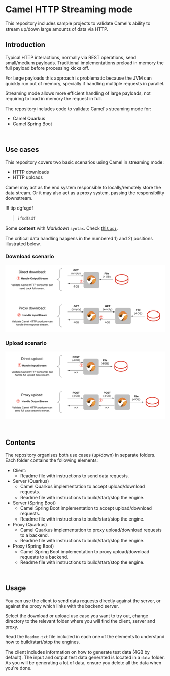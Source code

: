 # Camel HTTP Streaming mode

This repository includes sample projects to validate Camel's ability to stream up/down large amounts of data via HTTP.

## Introduction

Typical HTTP interactions, normally via REST operations, send small/medium payloads. Traditional implementations preload in memory the full payload before processing kicks off.

For large payloads this approach is problematic because the JVM can quickly run out of memory, specially if handling multiple requests in parallel.

Streaming mode allows more efficient handling of large payloads, not requiring to load in memory the request in full.

The repository includes code to validate Camel's streaming mode for:
 - Camel Quarkus
 - Camel Spring Boot

<br/>

## Use cases

This repository covers two basic scenarios using Camel in streaming mode:

- HTTP downloads
- HTTP uploads

Camel may act as the end system responsible to locally/remotely store the data stream. Or it may also act as a proxy system, passing the responsibility downstream.


!!! tip 
    dgfsgdf

> :information_source: fsdfsdf

Some **content** with _Markdown_ `syntax`. Check [this `api`](#).


The critical data handling happens in the numbered 1) and 2) positions illustrated below.


### Download scenario

![download](docs/images/uc-download.png)

### Upload scenario

![download](docs/images/uc-upload.png)

<br/>


## Contents

The repository organises both use cases (up/down) in separate folders. Each folder contains the following elements:

* Client:
  - Readme file with instructions to send data requests.
* Server (Quarkus)
  - Camel Quarkus implementation to accept upload/download requests.
  - Readme file with instructions to build/start/stop the engine.
* Server (Spring Boot)
  - Camel Spring Boot implementation to accept upload/download requests.
  - Readme file with instructions to build/start/stop the engine.
* Proxy (Quarkus)
  - Camel Quarkus implementation to proxy upload/download requests to a backend.
  - Readme file with instructions to build/start/stop the engine.
* Proxy (Spring Boot)
  - Camel Spring Boot implementation to proxy upload/download requests to a backend.
  - Readme file with instructions to build/start/stop the engine.

<br/>

## Usage

You can use the client to send data requests directly against the server, or against the proxy which links with the backend server.

Select the download or upload use case you want to try out, change directory to the relevant folder where you will find the client, server and proxy.

Read the `Readme.txt` file included in each one of the elements to understand how to build/start/stop the engines.

The client includes information on how to generate test data (4GB by default). The input and output test data generated is located in a `data` folder. As you will be generating a lot of data, ensure you delete all the data when you're done.